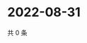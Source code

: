 # 2022-08-31

共 0 条

<!-- BEGIN WEIBO -->
<!-- 最后更新时间 Wed Aug 31 2022 18:18:34 GMT+0800 (China Standard Time) -->

<!-- END WEIBO -->
